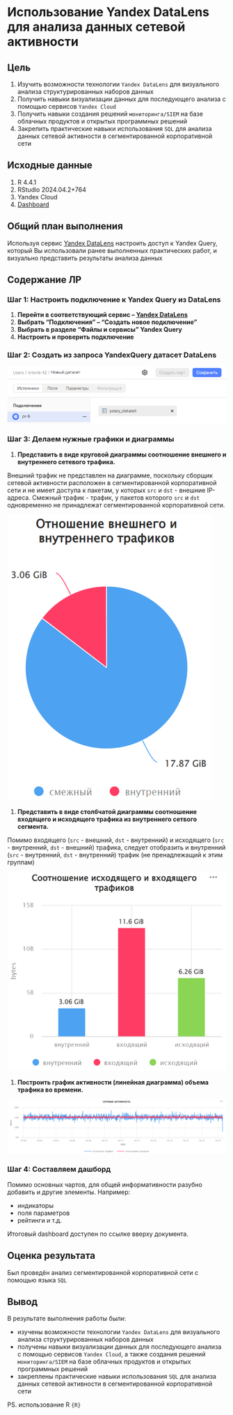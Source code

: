 # Использование Yandex DataLens для анализа данных сетевой активности


## Цель

1.  Изучить возможности технологии `Yandex DataLens` для визуального
    анализа структурированных наборов данных
2.  Получить навыки визуализации данных для последующего анализа с
    помощью сервисов `Yandex Cloud`
3.  Получить навыки создания решений `мониторинга/SIEM` на базе облачных
    продуктов и открытых программных решений
4.  Закрепить практические навыки использования `SQL` для анализа данных
    сетевой активности в сегментированной корпоративной сети

## ️Исходные данные

1.  R 4.4.1
2.  RStudio 2024.04.2+764
3.  Yandex Cloud
4.  [Dashboard](https://datalens.yandex/wanurbl92pjij)

## ️Общий план выполнения

Используя сервис [Yandex DataLens](https://datalens.yandex.cloud/)
настроить доступ к Yandex Query, который Вы использовали ранее
выполненных практических работ, и визуально представить результаты
анализа данных

## Содержание ЛР

### Шаг 1: Настроить подключение к Yandex Query из DataLens

1.  **Перейти в соответствующий сервис – [Yandex
    DataLens](https://datalens.yandex.ru/)**
2.  **Выбрать “Подключения” – “Создать новое подключение”**
3.  **Выбрать в разделе “Файлы и сервисы” Yandex Query**
4.  **Настроить и проверить подключение**

### Шаг 2: Создать из запроса YandexQuery датасет DataLens

![](images/1.png)

### Шаг 3: Делаем нужные графики и диаграммы

1.  **Представить в виде круговой диаграммы соотношение внешнего и
    внутреннего сетевого трафика.**

Внешний трафик не представлен на диаграмме, поскольку сборщик сетевой
активности расположен в сегментированной корпоративной сети и не имеет
доступа к пакетам, у которых `src` и `dst` - внешние IP-адреса. Смежный
трафик - трафик, у пакетов которого `src` и `dst` одновременно не
принадлежат сегментированной корпоративной сети.

![](images/2.png)

1.  **Представить в виде столбчатой диаграммы соотношение входящего и
    исходящего трафика из внутреннего сетвого сегмента.**

Помимо входящего (`src` - внешний, `dst` - внутренний) и исходящего
(`src` - внутренний, `dst` - внешний) трафика, следует отобразить и
внутренний (`src` - внутренний, `dst` - внутренний) трафик (не
пренадлежащий к этим группам)

![](images/3.png)

1.  **Построить график активности (линейная диаграмма) объема трафика во
    времени.**

![](images/4.png)

### Шаг 4: Составляем дашборд

Помимо основных чартов, для общей информативности разубно добавить и
другие элементы. Например:

-   индикаторы
-   поля параметров
-   рейтинги и т.д.

Итоговый dashboard доступен по ссылке вверху документа.

## ️Оценка результата

Был проведён анализ сегментированной корпоративной сети с помощью языка
`SQL`

## ️Вывод

В результате выполнения работы были:

-   изучены возможности технологии `Yandex DataLens` для визуального
    анализа структурированных наборов данных
-   получены навыки визуализации данных для последующего анализа с
    помощью сервисов `Yandex Cloud`, а также создания решений
    `мониторинга/SIEM` на базе облачных продуктов и открытых программных
    решений
-   закреплены практические навыки использования `SQL` для анализа
    данных сетевой активности в сегментированной корпоративной сети

PS. использование R `{R}`
